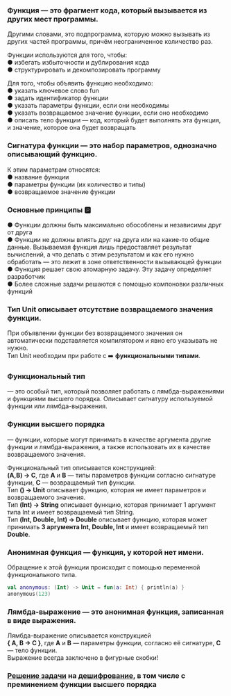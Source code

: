 ### Функция — это фрагмент кода, который вызывается из других мест программы.  
Другими словами, это подпрограмма, которую можно вызывать из других частей программы, причём
неограниченное количество раз.  

Функции используются для того, чтобы:  
● избегать избыточности и дублирования кода  
● структурировать и декомпозировать программу  

Для того, чтобы объявить функцию необходимо:  
● указать ключевое слово fun  
● задать идентификатор функции  
● указать параметры функции, если они
необходимы  
● указать возвращаемое значение функции,
если оно необходимо  
● описать тело функции — код, который будет
выполнять эта функция, и значение, которое
она будет возвращать  

### Сигнатура функции — это набор параметров, однозначно описывающий функцию.  

К этим параметрам относятся:  
● название функции  
● параметры функции (их количество и типы)  
● возвращаемое значение функции  

### Основные принципы :parking:
● Функции должны быть максимально обособлены и независимы друг от друга  
● Функции не должны влиять друг на друга или на какие-то общие данные. Вызываемая
функция лишь предоставляет результат вычислений, а что делать с этим результатом
и как его нужно обработать — это лежит в зоне ответственности вызывающей функции  
● Функция решает свою атомарную задачу. Эту задачу определяет разработчик  
● Более сложные задачи решаются с помощью компоновки различных функций  

### Тип Unit описывает отсутствие возвращаемого значения функции. 
При объявлении функции
без возвращаемого значения он автоматически подставляется компилятором и явно его
указывать не нужно.  
Тип Unit необходим при работе с :arrow_right: **функциональными типами**.

### Функциональный тип 
— это особый тип, который
позволяет работать с лямбда-выражениями и функциями
высшего порядка. Описывает сигнатуру используемой
функции или лямбда-выражения.

### Функции высшего порядка 
— функции, которые могут
принимать в качестве аргумента другие функции
и лямбда-выражения, а также использовать их
в качестве возвращаемого значения.

Функциональный тип описывается конструкцией:  
**(A,B) -> C**, где **A** и **B** — типы параметров функции согласно сигнатуре функции, **С** — возвращаемый тип функции.  
Тип **() -> Unit** описывает функцию, которая не имеет параметров и возвращаемого значения.  
Тип **(Int) -> String** описывает функцию, которая принимает 1 аргумент типа Int и имеет
возвращаемый тип String.  
Тип **(Int, Double, Int) -> Double** описывает функцию, которая может принимать **3 аргумента Int,
Double, Int** и имеет возвращаемый тип **Double**.

### Анонимная функция — функция, у которой нет имени. 
Обращение к этой функции происходит
с помощью переменной функционального типа.

```kt
val anonymous: (Int) -> Unit = fun(a: Int) { println(a) }
anonymous(123)
```

### Лямбда-выражение — это анонимная функция, записанная в виде выражения.
Лямбда-выражение описывается конструкцией  
**{ A, B -> C }**, где **A** и **B** — параметры функции, согласно её сигнатуре, **С** — тело функции.  
Выражение всегда заключено в фигурные скобки!

### [Решение задачи](https://github.com/ILYA-NASA/Android-basic/blob/master/05_Functions/practice/src/main/kotlin/Main.kt) на [дешифрование](https://github.com/ILYA-NASA/Encryption-Decryption), в том числе с преминением функции высшего порядка 
